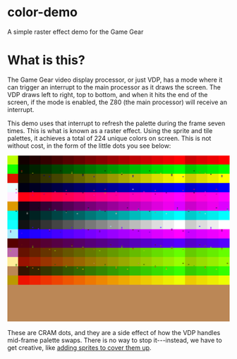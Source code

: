 # color-demo
A simple raster effect demo for the Game Gear

# What is this?
The Game Gear video display processor, or just VDP, has a mode where
it can trigger an interrupt to the main processor as it draws the
screen. The VDP draws left to right, top to bottom, and when it hits
the end of the screen, if the mode is enabled, the Z80 (the main
processor) will receive an interrupt.

This demo uses that interrupt to refresh the palette during the frame
seven times. This is what is known as a raster effect. Using the
sprite and tile palettes, it achieves a total of 224 unique colors on
screen. This is not without cost, in the form of the little dots you
see below:

![Image of the color demo where CRAM dots are visible](color-demo.png)

These are CRAM dots, and they are a side effect of how the VDP handles
mid-frame palette swaps. There is no way to stop it---instead, we have
to get creative, like [adding sprites to cover them up](https://s3unlocked.blogspot.com/2017/05/theres-something-in-water.html).
